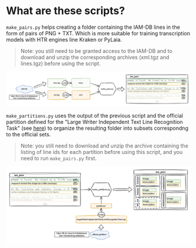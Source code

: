 # What are these scripts?

`make_pairs.py` helps creating a folder containing the IAM-DB lines in the form of pairs of PNG + TXT. Which is more suitable for training transcription models with HTR engines line Kraken or PyLaia. 

> Note: you still need to be granted access to the IAM-DB and to download and unzip the corresponding archives (xml.tgz and lines.tgz) before using the script.

<img src="./img/line_pairs_iam-db_wflow.drawio.png">

`make_partitions.py` uses the output of the previous script and the official partition defined for the "Large Writer Independent Text Line Recognition Task" (see [here](https://fki.tic.heia-fr.ch/databases/iam-handwriting-database)) to organize the resulting folder into subsets correspondng to the official sets.

> Note: you still need to download and unzip the archive containing the listing of line ids for each partition before using this script, and you need to run `make_pairs.py` first. 

<img src="./img/line_pairs_iam-db_partitions_wflow.drawio.png">
